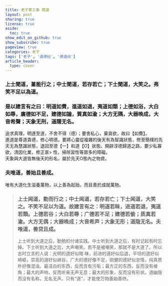 ```yaml
---
title: 老子第三章 問道
layout: post
sharing: true
license: true
aside:
  toc: true
show_edit_on_github: true
show_subscribe: true
pageview: true
categories: 老子
tags: ['老子', '道德经', '德道经']
article_header:
  type: cover
---
```


### 上士聞道，堇能行之；中士聞道，若存若亡；下士聞道，大笑之。弗笑不足以為道。

### 是以建言有之曰：明道如費，進道如退，夷道如類；上德如浴，大白如辱，廣德如不足，建德如論，質真如渝；大方无隅，大器晚成，大音希聲；天象无刑，道隱无名。

追求真理，明達至道，不舍不得（德）；要舍私心，棄貪欲，故曰【如費】。  
進道是尊道貴德，修心明德。要將心靈從複雜的後天有為智識狀態，修至簡樸的先天无為慧識狀態，退回至德【一】和道【O】狀態。開辟淳德歸道之路，要少私寡欲，清因化業，修正禀>
性，掃除習性等眾多的障礙。  
天象與大道皆無後天的形名，屬於先天O態內之物資。

### 夫唯道，善始且善成。

唯有大道化生滋養萬物，以上善為起始，而且善於成就萬物。

> ### 上士闻道，勤而行之；中士闻道，若存若亡；下士闻道，大笑之。不笑不足以为道。故建言有之：明道若昧，进道若退，夷道若類。上德若谷；大白若辱；广德若不足；建德若偷；质真若渝。大方无偶；大器晚成；大音希声；大象无形；道隐无名。夫唯道，善贷且成。
>
> 上士听到大道之后，勤勉的付诸实践。中士听到大道之后，有时记起有时忘掉。下士听到大道之后，大声嘲笑。若不是被嘲笑，那就不是大道了。所以古时立言的人说：光明的道好似暗
昧，前进的道好似后退，平坦的道好似崎岖，崇高的道好似峡谷，广大的德好像不足，刚健的德好似怠惰，纯真质朴好像混浊。最洁白的东西，反而含有污垢；最方正的东西，反而没有棱
角；最大的声响，反而听来无声无息；最大的形象，反而没有形状。道幽隐而没有名称，无名无声。只有“道”，才能使万物善始善终。
